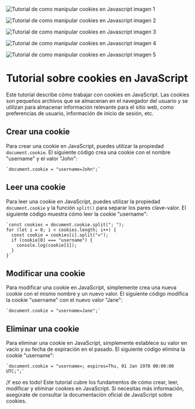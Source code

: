 ![Tutorial de como manipular cookies en Javascript imagen 1](https://raw.githubusercontent.com/sergiecode/cookies-tutorial/master/cookies-tutorial%20%281%29.jpg)

![Tutorial de como manipular cookies en Javascript imagen 2](https://raw.githubusercontent.com/sergiecode/cookies-tutorial/master/cookies-tutorial%20%282%29.jpg)

![Tutorial de como manipular cookies en Javascript imagen 3](https://raw.githubusercontent.com/sergiecode/cookies-tutorial/master/cookies-tutorial%20%283%29.jpg)

![Tutorial de como manipular cookies en Javascript imagen 4](https://raw.githubusercontent.com/sergiecode/cookies-tutorial/master/cookies-tutorial%20%284%29.jpg)

![Tutorial de como manipular cookies en Javascript imagen 5](https://raw.githubusercontent.com/sergiecode/cookies-tutorial/master/cookies-tutorial%20%285%29.jpg)

# Tutorial sobre cookies en JavaScript

Este tutorial describe cómo trabajar con cookies en JavaScript. Las cookies son pequeños archivos que se almacenan en el navegador del usuario y se utilizan para almacenar información relevante para el sitio web, como preferencias de usuario, información de inicio de sesión, etc.

## Crear una cookie

Para crear una cookie en JavaScript, puedes utilizar la propiedad `document.cookie`. El siguiente código crea una cookie con el nombre "username" y el valor "John":

    `document.cookie = "username=John";` 

## Leer una cookie

Para leer una cookie en JavaScript, puedes utilizar la propiedad `document.cookie` y la función `split()` para separar los pares clave-valor. El siguiente código muestra cómo leer la cookie "username":

    `const cookies = document.cookie.split("; ");
    for (let i = 0; i < cookies.length; i++) {
      const cookie = cookies[i].split("=");
      if (cookie[0] === "username") {
        console.log(cookie[1]);
      }
    }` 

## Modificar una cookie

Para modificar una cookie en JavaScript, simplemente crea una nueva cookie con el mismo nombre y un nuevo valor. El siguiente código modifica la cookie "username" con el nuevo valor "Jane":

    `document.cookie = "username=Jane";` 

## Eliminar una cookie

Para eliminar una cookie en JavaScript, simplemente establece su valor en vacío y su fecha de expiración en el pasado. El siguiente código elimina la cookie "username":

    `document.cookie = "username=; expires=Thu, 01 Jan 1970 00:00:00 UTC;";` 

¡Y eso es todo! Este tutorial cubre los fundamentos de cómo crear, leer, modificar y eliminar cookies en JavaScript. Si necesitas más información, asegúrate de consultar la documentación oficial de JavaScript sobre cookies.
